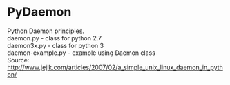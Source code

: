 # PyDaemon
Python Daemon principles.
<br>
daemon.py - class for python 2.7
<br>
daemon3x.py - class for python 3
<br>
daemon-example.py - example using Daemon class
<br>
Source:
<br>
http://www.jejik.com/articles/2007/02/a_simple_unix_linux_daemon_in_python/

